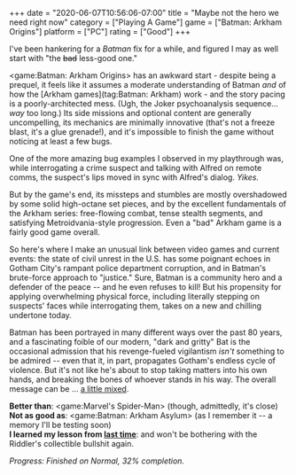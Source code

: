 +++
date = "2020-06-07T10:56:06-07:00"
title = "Maybe not the hero we need right now"
category = ["Playing A Game"]
game = ["Batman: Arkham Origins"]
platform = ["PC"]
rating = ["Good"]
+++

I've been hankering for a <i>Batman</i> fix for a while, and figured I may as well start with "the <s>bad</s> less-good one."

<game:Batman: Arkham Origins> has an awkward start - despite being a prequel, it feels like it assumes a moderate understanding of Batman <i>and</i> of how the [Arkham games](tag:Batman: Arkham) work - and the story pacing is a poorly-architected mess.  (Ugh, the Joker psychoanalysis sequence... <i>way</i> too long.)  Its side missions and optional content are generally uncompelling, its mechanics are minimally innovative (that's not a freeze blast, it's a glue grenade!), and it's impossible to finish the game without noticing at least a few bugs.

One of the more amazing bug examples I observed in my playthrough was, while interrogating a crime suspect and talking with Alfred on remote comms, the suspect's lips moved in sync with Alfred's dialog.  <i>Yikes.</i>

But by the game's end, its missteps and stumbles are mostly overshadowed by some solid high-octane set pieces, and by the excellent fundamentals of the Arkham series: free-flowing combat, tense stealth segments, and satisfying Metroidvania-style progression.  Even a "bad" Arkham game is a fairly good game overall.

So here's where I make an unusual link between video games and current events: the state of civil unrest in the U.S. has some poignant echoes in Gotham City's rampant police department corruption, and in Batman's brute-force approach to "justice."  Sure, Batman is a community hero and a defender of the peace -- and he even refuses to kill!  But his propensity for applying overwhelming physical force, including literally stepping on suspects' faces while interrogating them, takes on a new and chilling undertone today.

Batman has been portrayed in many different ways over the past 80 years, and a fascinating foible of our modern, "dark and gritty" Bat is the occasional admission that his revenge-fueled vigilantism <i>isn't</i> something to be admired -- even that it, in part, propagates Gotham's endless cycle of violence.  But it's not like he's about to stop taking matters into his own hands, and breaking the bones of whoever stands in his way.  The overall message can be ... <a href="https://dcau.fandom.com/wiki/Trial">a little mixed</a>.

<b>Better than</b>: <game:Marvel's Spider-Man> (though, admittedly, it's close)  
<b>Not as good as</b>: <game:Batman: Arkham Asylum> (as I remember it -- a memory I'll be testing soon)  
<b>I learned my lesson from [last time](%site.BaseURL%2013/12/22/edward-nigma-may-have-the-most-industrious-case-of-ocd-ever/)</b>: and won't be bothering with the Riddler's collectible bullshit again.

<i>Progress: Finished on Normal, 32\% completion.</i>

